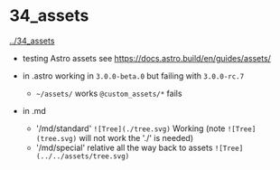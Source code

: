 # 34_assets
[../34_assets](../34_assets)

* testing Astro assets see https://docs.astro.build/en/guides/assets/


* in .astro working in `3.0.0-beta.0` but failing with `3.0.0-rc.7`
    * `~/assets/` works `@custom_assets/*` fails

* in .md
    * '/md/standard' `![Tree](./tree.svg)` Working (note `![Tree](tree.svg)` will not work the './' is needed)
    * '/md/special' relative all the way back to assets `![Tree](../../assets/tree.svg)`
